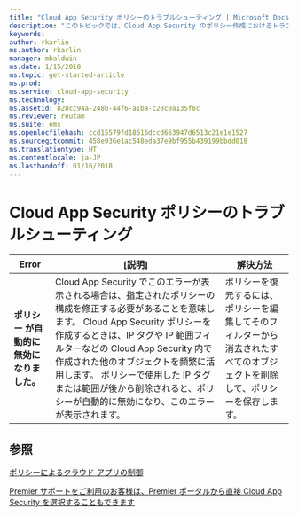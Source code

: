 ```yaml
---
title: "Cloud App Security ポリシーのトラブルシューティング | Microsoft Docs"
description: "このトピックでは、Cloud App Security のポリシー作成におけるトラブルシューティングのプロセスについて説明します。"
keywords: 
author: rkarlin
ms.author: rkarlin
manager: mbaldwin
ms.date: 1/15/2018
ms.topic: get-started-article
ms.prod: 
ms.service: cloud-app-security
ms.technology: 
ms.assetid: 828cc94a-248b-44f6-a1ba-c28c0a135f8c
ms.reviewer: reutam
ms.suite: ems
ms.openlocfilehash: ccd15579fd18616dccd663947d6513c21e1e1527
ms.sourcegitcommit: 458e936e1ac548eda37e9bf955b439199bbdd018
ms.translationtype: HT
ms.contentlocale: ja-JP
ms.lasthandoff: 01/16/2018
---
```

# <a name="troubleshooting-cloud-app-security-policies"></a>Cloud App Security ポリシーのトラブルシューティング

|Error|[説明]|解決方法|
|----|----|----|
| **ポリシー <policy name> が自動的に無効になりました。**|Cloud App Security でこのエラーが表示される場合は、指定されたポリシーの構成を修正する必要があることを意味します。 Cloud App Security ポリシーを作成するときは、IP タグや IP 範囲フィルターなどの Cloud App Security 内で作成された他のオブジェクトを頻繁に活用します。 ポリシーで使用した IP タグまたは範囲が後から削除されると、ポリシーが自動的に無効になり、このエラーが表示されます。 |ポリシーを復元するには、ポリシーを編集してそのフィルターから消去されたすべてのオブジェクトを削除して、ポリシーを保存します。|



## <a name="see-also"></a>参照
[ポリシーによるクラウド アプリの制御](control-cloud-apps-with-policies.md)

[Premier サポートをご利用のお客様は、Premier ポータルから直接 Cloud App Security を選択することもできます](https://premier.microsoft.com/)

